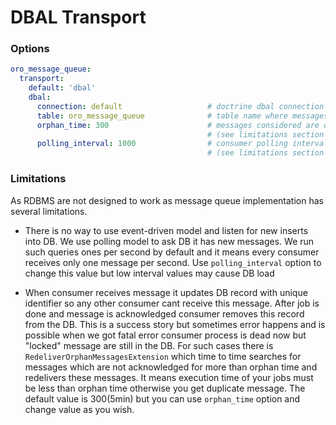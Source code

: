 # DBAL Transport

### Options

```yaml
oro_message_queue:
  transport:
    default: 'dbal'
    dbal:
      connection: default                   # doctrine dbal connection name
      table: oro_message_queue              # table name where messages will be stored
      orphan_time: 300                      # messages considered are orphans after this time in seconds
                                            # (see limitations section for more details)
      polling_interval: 1000                # consumer polling interval in milliseconds
                                            # (see limitations section for more details)
```

### Limitations

As RDBMS are not designed to work as message queue implementation has several limitations.
* There is no way to use event-driven model and listen for new inserts into DB. We use polling
model to ask DB it has new messages. We run such queries ones per second by default and it means
every consumer receives only one message per second. Use `polling_interval` option to change this
value but low interval values may cause DB load

* When consumer receives message it updates DB record with unique identifier so any other consumer
cant receive this message. After job is done and message is acknowledged consumer removes this record
from the DB. This is a success story but sometimes error happens and is possible when we got fatal error
consumer process is dead now but "locked" message are still in the DB. For such cases there is
`RedeliverOrphanMessagesExtension` which time to time searches for messages which are not acknowledged
for more than orphan time and redelivers these messages. It means execution time of your jobs must be
less than orphan time otherwise you get duplicate message. The default value is 300(5min) but you can
use `orphan_time` option and change value as you wish.
